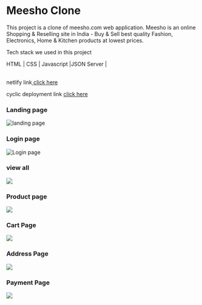 <h1>Meesho Clone</h1>
This project is a clone of meesho.com web application. Meesho is an online Shopping & Reselling site in India - Buy & Sell best quality Fashion, Electronics, Home & Kitchen products at lowest prices.<br>

Tech stack we used in this project <br>

HTML | CSS | Javascript |JSON Server |

<br>
netlify link<a href="https://iskra-meesho-clone.netlify.app/index.html">  click here</a> <br>

cyclic deployment link <a href="https://sleepy-puce-greyhound.cyclic.app/">  click here </a>

<h3>Landing page</h3>

![landing page](https://user-images.githubusercontent.com/94932577/213989745-14478705-0d16-4458-ab3b-d59e89e8bf4b.png)


<h3>Login page</h3>

![Login page](https://user-images.githubusercontent.com/94932577/213989861-cad6fbbd-e22c-4fed-b6a1-de08b5fe18e0.png)

<h3>view all</h3>
<!-- ![viwe all page ](https://user-images.githubusercontent.com/94932577/213989968-c8402313-c469-47f9-96e9-d4435ffa1091.png) -->
<img src="https://user-images.githubusercontent.com/94932577/213989968-c8402313-c469-47f9-96e9-d4435ffa1091.png">

<h3>Product page </h3>
<!-- ![Product page](https://user-images.githubusercontent.com/94932577/213990037-2c06565e-8e1c-4c79-9592-9cc1cdbe1f34.png) -->
<img src="https://user-images.githubusercontent.com/94932577/213990037-2c06565e-8e1c-4c79-9592-9cc1cdbe1f34.png">

<h3>Cart Page</h3>
<!-- ![cart page](https://user-images.githubusercontent.com/94932577/213990107-c521742c-a1f6-4d6b-896f-d7dfb1c19e49.png) -->
<img src="https://user-images.githubusercontent.com/94932577/213990107-c521742c-a1f6-4d6b-896f-d7dfb1c19e49.png">

<h3>Address Page</h3>
<!-- ![Address page](https://user-images.githubusercontent.com/94932577/213990188-bd4d7879-be3e-42cc-af41-c73acda293b5.png) -->
<img src="https://user-images.githubusercontent.com/94932577/213990188-bd4d7879-be3e-42cc-af41-c73acda293b5.png">


<h3>Payment Page </h3>
<!-- ![Payment page](https://user-images.githubusercontent.com/94932577/213990259-06b22fa7-1c9a-4f0c-b5d1-6140a7005257.png) -->
<img src="https://user-images.githubusercontent.com/94932577/213990259-06b22fa7-1c9a-4f0c-b5d1-6140a7005257.png">



